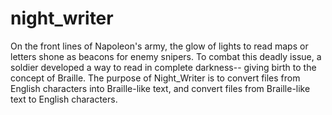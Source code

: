 # night_writer
On the front lines of Napoleon's army, the glow of lights to read maps or letters shone as beacons for enemy snipers. To combat this deadly issue, a soldier developed a way to read in complete darkness-- giving birth to the concept of Braille. The purpose of Night_Writer is to convert files from English characters into Braille-like text, and convert files from Braille-like text to English characters.
